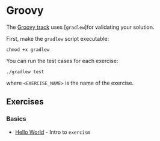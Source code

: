 # Groovy

The [Groovy track][exercism-track] uses [`gradlew`]for validating your solution.

First, make the `gradlew` script executable:

    chmod +x gradlew

You can run the test cases for each exercise:

    ./gradlew test

where `<EXERCISE_NAME>` is the name of the exercise.

[exercism-track]: https://exercism.org/tracks/groovy

## Exercises

### Basics

* [Hello World](hello-world/) - Intro to `exercism`

